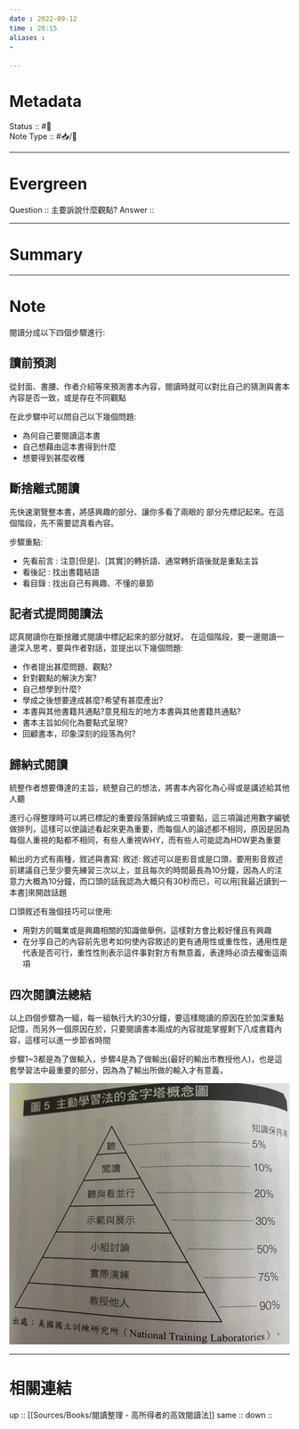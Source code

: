 ```yaml
---
date : 2022-09-12
time : 20:15
aliases :
- 

---
```


# Metadata
Status :: #🌱 <br>
Note Type :: #📥/📘 <br>

---
# Evergreen
Question :: 主要訴說什麼觀點?
Answer :: 


---

# Summary


---

# Note
閱讀分成以下四個步驟進行:

## 讀前預測
從封面、書腰、作者介紹等來預測書本內容，閱讀時就可以對比自己的猜測與書本內容是否一致，或是存在不同觀點

在此步驟中可以問自己以下幾個問題:
- 為何自己要閱讀這本書
- 自己想藉由這本書得到什麼
- 想要得到甚麼收穫

## 斷捨離式閱讀
先快速瀏覽整本書，將感興趣的部分、讓你多看了兩眼的 部分先標記起來。在這個階段，先不需要認真看內容。

步驟重點:
- 先看前言 : 注意[但是]、[其實]的轉折語、通常轉折語後就是重點主旨
- 看後記 : 找出書籍結語
- 看目錄 : 找出自己有興趣、不懂的章節

## 記者式提問閱讀法
認真閱讀你在斷捨離式閱讀中標記起來的部分就好。 在這個階段，要一邊閱讀一邊深入思考，要與作者對話，並提出以下幾個問題:
- 作者提出甚麼問題、觀點?
- 針對觀點的解決方案?
- 自己想學到什麼?
- 學成之後想要達成甚麼?希望有甚麼產出?
- 本書與其他書籍共通點?意見相左的地方本書與其他書籍共通點?
- 書本主旨如何化為要點式呈現?
- 回顧書本，印象深刻的段落為何?

## 歸納式閱讀
統整作者想要傳達的主旨，統整自己的想法，將書本內容化為心得或是講述給其他人聽

進行心得整理時可以將已標記的重要段落歸納成三項要點，這三項論述用數字編號做排列，這樣可以使論述看起來更為重要，而每個人的論述都不相同，原因是因為每個人重視的點都不相同，有些人重視WHY，而有些人可能認為HOW更為重要

輸出的方式有兩種，敘述與書寫:
敘述: 敘述可以是影音或是口頭，要用影音敘述前建議自己至少要先練習三次以上，並且每次的時間最長為10分鐘，因為人的注意力大概為10分鐘，而口頭的話我認為大概只有30秒而已，可以用[我最近讀到一本書]來開啟話題

口頭敘述有幾個技巧可以使用:
- 用對方的職業或是興趣相關的知識做舉例，這樣對方會比較好懂且有興趣
- 在分享自己的內容前先思考如何使內容敘述的更有通用性或重性性，通用性是代表是否可行，重性性則表示這件事對對方有無意義，表達時必須去權衡這兩項

## 四次閱讀法總結
以上四個步驟為一組，每一組執行大約30分鐘，要這樣閱讀的原因在於加深重點記憶，而另外一個原因在於，只要閱讀書本兩成的內容就能掌握剩下八成書籍內容，這樣可以進一步節省時間

步驟1~3都是為了做輸入，步驟4是為了做輸出(最好的輸出市教授他人)，也是這套學習法中最重要的部分，因為為了輸出所做的輸入才有意義，

![](Extras/Media/image/S__9109516.jpg)

---

# 相關連結

up :: [[Sources/Books/閱讀整理 - 高所得者的高效閱讀法]]
same :: 
down :: 


